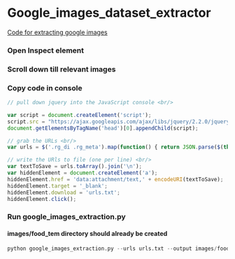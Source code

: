 # Google_images_dataset_extractor
[Code for extracting google images](https://www.pyimagesearch.com/2017/12/04/how-to-create-a-deep-learning-dataset-using-google-images/)

### Open Inspect element
### Scroll down till relevant images
### Copy code in console

```js
// pull down jquery into the JavaScript console <br/>

var script = document.createElement('script');
script.src = "https://ajax.googleapis.com/ajax/libs/jquery/2.2.0/jquery.min.js";
document.getElementsByTagName('head')[0].appendChild(script);

// grab the URLs <br/>
var urls = $('.rg_di .rg_meta').map(function() { return JSON.parse($(this).text()).ou; });

// write the URls to file (one per line) <br/>
var textToSave = urls.toArray().join('\n');
var hiddenElement = document.createElement('a');
hiddenElement.href = 'data:attachment/text,' + encodeURI(textToSave);
hiddenElement.target = '_blank';
hiddenElement.download = 'urls.txt';
hiddenElement.click();
```



### Run google_images_extraction.py
#### images/food_tem directory  should already be created
```python
python google_images_extraction.py --urls urls.txt --output images/food_item
```
